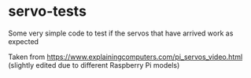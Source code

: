 # servo-tests
Some very simple code to test if the servos that have arrived work as expected

Taken from https://www.explainingcomputers.com/pi_servos_video.html (slightly edited due to different Raspberry Pi models)
